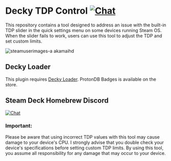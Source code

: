 # Decky TDP Control [![Chat](https://img.shields.io/badge/chat-on%20discord-7289da.svg)](https://deckbrew.xyz/discord)

This repository contains a tool designed to address an issue with the built-in TDP slider in the quick settings menu on some devices running Steam OS. When the slider fails to work, users can use this tool to adjust the TDP and set custom limits.

![steamuserimages-a akamaihd](https://github.com/Maclay74/decky-tdp-control/assets/5504685/bb89ef24-d7dc-4777-aee0-135086233ddb)

## Decky Loader
This plugin requires [Decky Loader](https://github.com/SteamDeckHomebrew/decky-loader). ProtonDB Badges is available on the store.

## Steam Deck Homebrew Discord
[![Chat](https://img.shields.io/badge/chat-on%20discord-7289da.svg)](https://deckbrew.xyz/discord)

### Important: 
Please be aware that using incorrect TDP values with this tool may cause damage to your device's CPU. I strongly advise that you double check your device's specifications before setting custom TDP limits. By using this tool, you assume all responsibility for any damage that may occur to your device.
